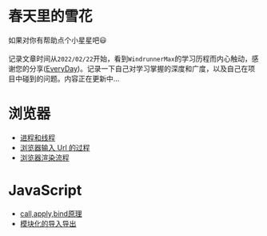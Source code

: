 # 春天里的雪花
如果对你有帮助点个小星星吧😃 </br>
</br>
记录文章时间从`2022/02/22`开始，看到`WindrunnerMax`的学习历程而内心触动，感谢您的分享([EveryDay](https://github.com/WindrunnerMax/EveryDay))。记录一下自己对学习掌握的深度和广度，以及自己在项目中碰到的问题。内容正在更新中...

# 浏览器

- [进程和线程](https://github.com/gryns/record-web/blob/main/brower/%E8%BF%9B%E7%A8%8B%E5%92%8C%E7%BA%BF%E7%A8%8B.md)
- [浏览器输入 Url 的过程](https://github.com/gryns/record-web/blob/main/brower/%E6%B5%8F%E8%A7%88%E5%99%A8URL%E7%9A%84%E8%BF%87%E7%A8%8B.md)
- [浏览器渲染流程](https://github.com/gryns/record-web/blob/main/brower/%E6%B5%8F%E8%A7%88%E5%99%A8%E6%B8%B2%E6%9F%93%E9%A1%B5%E9%9D%A2.md)
# JavaScript
- [call,apply,bind原理](https://github.com/gryns/record-web/blob/main/JavaScript/call%2Capply%2Cbind.md)
- [模块化的导入导出](https://github.com/gryns/record-web/blob/main/JavaScript/%E6%A8%A1%E5%9D%97%E5%8C%96%E5%AF%BC%E5%85%A5%E5%AF%BC%E5%87%BA.md)
